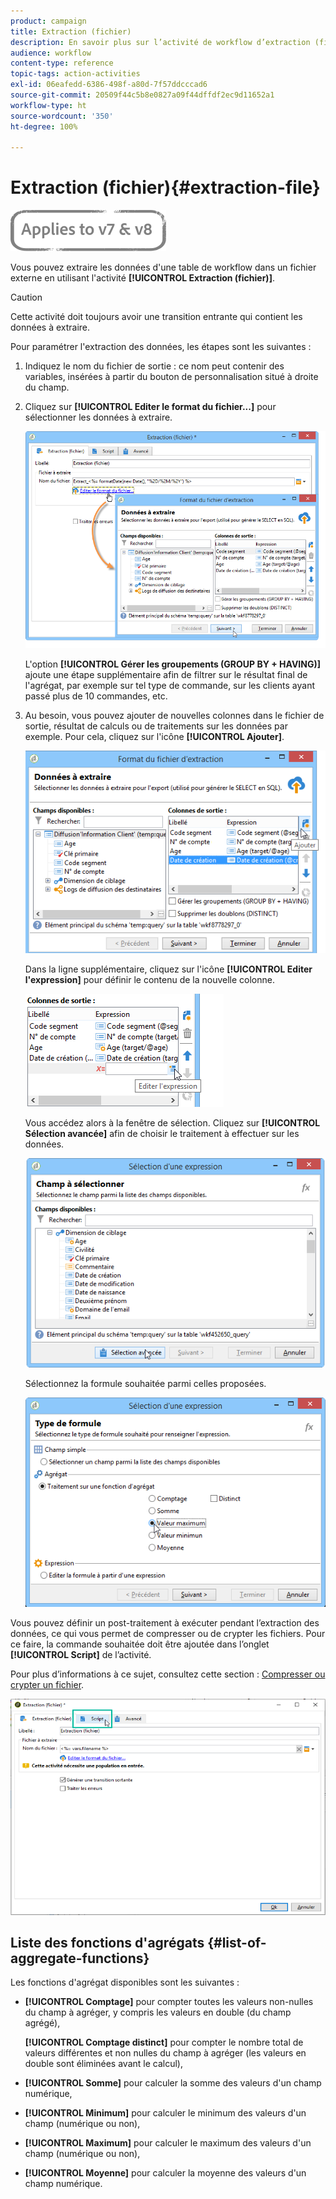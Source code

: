 ```yaml
---
product: campaign
title: Extraction (fichier)
description: En savoir plus sur l’activité de workflow d’extraction (fichier)
audience: workflow
content-type: reference
topic-tags: action-activities
exl-id: 06eafedd-6386-498f-a80d-7f57ddcccad6
source-git-commit: 20509f44c5b8e0827a09f44dffdf2ec9d11652a1
workflow-type: ht
source-wordcount: '350'
ht-degree: 100%

---
```


# Extraction (fichier){#extraction-file}

![](../../assets/common.svg)

Vous pouvez extraire les données d&#39;une table de workflow dans un fichier externe en utilisant l&#39;activité **[!UICONTROL Extraction (fichier)]**.

>[!CAUTION]
>
>Cette activité doit toujours avoir une transition entrante qui contient les données à extraire.

Pour paramétrer l&#39;extraction des données, les étapes sont les suivantes :

1. Indiquez le nom du fichier de sortie : ce nom peut contenir des variables, insérées à partir du bouton de personnalisation situé à droite du champ.
1. Cliquez sur **[!UICONTROL Editer le format du fichier...]** pour sélectionner les données à extraire.

   ![](assets/s_advuser_extract_file_param.png)

   L&#39;option **[!UICONTROL Gérer les groupements (GROUP BY + HAVING)]** ajoute une étape supplémentaire afin de filtrer sur le résultat final de l&#39;agrégat, par exemple sur tel type de commande, sur les clients ayant passé plus de 10 commandes, etc.

1. Au besoin, vous pouvez ajouter de nouvelles colonnes dans le fichier de sortie, résultat de calculs ou de traitements sur les données par exemple. Pour cela, cliquez sur l&#39;icône **[!UICONTROL Ajouter]**.

   ![](assets/s_advuser_extract_file_add_col.png)

   Dans la ligne supplémentaire, cliquez sur l&#39;icône **[!UICONTROL Editer l&#39;expression]** pour définir le contenu de la nouvelle colonne.

   ![](assets/s_advuser_extract_file_add_exp.png)

   Vous accédez alors à la fenêtre de sélection. Cliquez sur **[!UICONTROL Sélection avancée]** afin de choisir le traitement à effectuer sur les données.

   ![](assets/s_advuser_extract_file_advanced_selection.png)

   Sélectionnez la formule souhaitée parmi celles proposées.

   ![](assets/s_advuser_extract_file_agregate_values.png)

Vous pouvez définir un post-traitement à exécuter pendant l’extraction des données, ce qui vous permet de compresser ou de crypter les fichiers. Pour ce faire, la commande souhaitée doit être ajoutée dans l’onglet **[!UICONTROL Script]** de l’activité.

Pour plus d’informations à ce sujet, consultez cette section : [Compresser ou crypter un fichier](how-to-use-workflow-data.md#zipping-or-encrypting-a-file).

![](assets/postprocessing_dataextraction.png)

## Liste des fonctions d&#39;agrégats {#list-of-aggregate-functions}

Les fonctions d&#39;agrégat disponibles sont les suivantes :

* **[!UICONTROL Comptage]** pour compter toutes les valeurs non-nulles du champ à agréger, y compris les valeurs en double (du champ agrégé),

   **[!UICONTROL Comptage distinct]** pour compter le nombre total de valeurs différentes et non nulles du champ à agréger (les valeurs en double sont éliminées avant le calcul),

* **[!UICONTROL Somme]** pour calculer la somme des valeurs d&#39;un champ numérique,
* **[!UICONTROL Minimum]** pour calculer le minimum des valeurs d&#39;un champ (numérique ou non),
* **[!UICONTROL Maximum]** pour calculer le maximum des valeurs d&#39;un champ (numérique ou non),
* **[!UICONTROL Moyenne]** pour calculer la moyenne des valeurs d&#39;un champ numérique.
